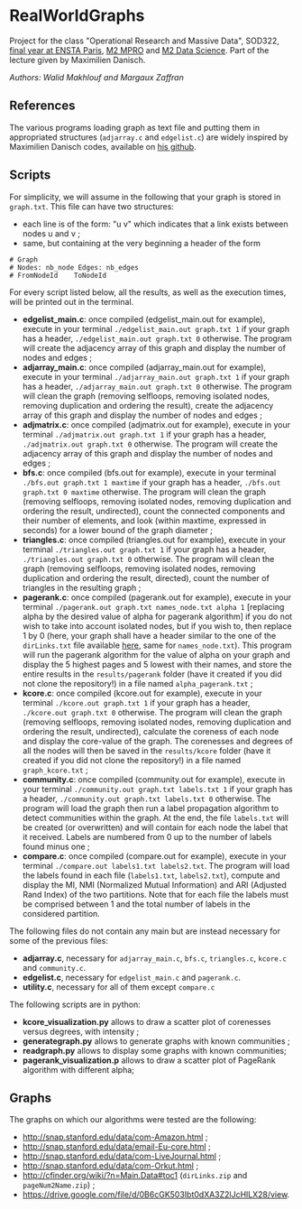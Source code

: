 # RealWorldGraphs

Project for the class "Operational Research and Massive Data", SOD322, [final year  at ENSTA Paris](https://perso.ensta-paris.fr/~pcarpent/SOD/), [M2 MPRO](https://uma.ensta-paris.fr/mpro/) and [M2 Data Science](https://datascience-x-master-paris-saclay.fr/). Part of the lecture given by Maximilien Danisch.

_Authors: Walid Makhlouf and Margaux Zaffran_

## References

The various programs loading graph as text file and putting them in appropriated structures (```adjarray.c``` and ```edgelist.c```) are widely inspired by Maximilien Danisch codes, available on [his github](https://github.com/maxdan94/LoadGraph).

## Scripts

For simplicity, we will assume in the following that your graph is stored in ```graph.txt```. This file can have two structures:
- each line is of the form: "u v" which indicates that a link exists between nodes u and v ;
- same, but containing at the very beginning a header of the form
```# Undirected graph: ../graph.txt
# Graph
# Nodes: nb_node Edges: nb_edges
# FromNodeId	ToNodeId
```

For every script listed below, all the results, as well as the execution times, will be printed out in the terminal.

- **edgelist_main.c**: once compiled (edgelist_main.out for example), execute in your terminal ```./edgelist_main.out graph.txt 1``` if your graph has a header, ```./edgelist_main.out graph.txt 0``` otherwise. The program will create the adjacency array of this graph and display the number of nodes and edges ;
- **adjarray_main.c**: once compiled (adjarray_main.out for example), execute in your terminal ```./adjarray_main.out graph.txt 1``` if your graph has a header, ```./adjarray_main.out graph.txt 0``` otherwise. The program will clean the graph (removing selfloops, removing isolated nodes, removing duplication and ordering the result), create the adjacency array of this graph and display the number of nodes and edges ;
- **adjmatrix.c**: once compiled (adjmatrix.out for example), execute in your terminal ```./adjmatrix.out graph.txt 1``` if your graph has a header, ```./adjmatrix.out graph.txt 0``` otherwise. The program will create the adjacency array of this graph and display the number of nodes and edges ;
- **bfs.c**: once compiled (bfs.out for example), execute in your terminal ```./bfs.out graph.txt 1 maxtime``` if your graph has a header, ```./bfs.out graph.txt 0 maxtime``` otherwise. The program will clean the graph (removing selfloops, removing isolated nodes, removing duplication and ordering the result, undirected), count the connected components and their number of elements, and look (within maxtime, expressed in seconds) for a lower bound of the graph diameter  ;
- **triangles.c**: once compiled (triangles.out for example), execute in your terminal ```./triangles.out graph.txt 1``` if your graph has a header, ```./triangles.out graph.txt 0``` otherwise. The program will clean the graph (removing selfloops, removing isolated nodes, removing duplication and ordering the result, directed), count the number of triangles in the resulting graph ;
- **pagerank.c**: once compiled (pagerank.out for example), execute in your terminal ```./pagerank.out graph.txt names_node.txt alpha 1``` [replacing alpha by the desired value of alpha for pagerank algorithm] if you do not wish to take into account isolated nodes, but if you wish to, then replace 1 by 0 (here, your graph shall have a header similar to the one of the ```dirLinks.txt``` file available [here](http://cfinder.org/wiki/?n=Main.Data#toc1 ), same for ```names_node.txt```). This program will run the pagerank algorithm for the value of alpha on your graph and display the 5 highest pages and 5 lowest with their names, and store the entire results in the ```results/pagerank``` folder (have it created if you did not clone the repository!) in a file named ```alpha_pagerank.txt``` ;
- **kcore.c**: once compiled (kcore.out for example), execute in your terminal ```./kcore.out graph.txt 1``` if your graph has a header, ```./kcore.out graph.txt 0``` otherwise. The program will clean the graph (removing selfloops, removing isolated nodes, removing duplication and ordering the result, undirected), calculate the coreness of each node and display the core-value of the graph. The corenesses and degrees of all the nodes will then be saved in the ```results/kcore``` folder (have it created if you did not clone the repository!) in a file named ```graph_kcore.txt``` ;
- **community.c**: once compiled (community.out for example), execute in your terminal ```./community.out graph.txt labels.txt 1``` if your graph has a header, ```./community.out graph.txt labels.txt 0``` otherwise. The program will load the graph then run a label propagation algorithm to detect communities within the graph. At the end, the file ```labels.txt``` will be created (or overwritten) and will contain for each node the label that it received. Labels are numbered from 0 up to the number of labels found minus one ;
- **compare.c**: once compiled (compare.out for example), execute in your terminal ```./compare.out labels1.txt labels2.txt```. The program will load the labels found in each file (```labels1.txt```, ```labels2.txt```), compute and display the MI, NMI (Normalized Mutual Information) and ARI (Adjusted Rand Index) of the two partitions. Note that for each file the labels must be comprised between 1 and the total number of labels in the considered partition.

The following files do not contain any main but are instead necessary for some of the previous files:
- **adjarray.c**, necessary for ```adjarray_main.c```, ```bfs.c```, ```triangles.c```, ```kcore.c``` and ```community.c```.
- **edgelist.c**, necessary for ```edgelist_main.c``` and ```pagerank.c```.
- **utility.c**, necessary for all of them except ```compare.c```

The following scripts are in python:
- **kcore_visualization.py** allows to draw a scatter plot of corenesses versus degrees, with intensity ;
- **generategraph.py** allows to generate graphs with known communities ;
- **readgraph.py** allows to display some graphs with known communities;
- **pagerank_visualization.p** allows to draw a scatter plot of PageRank algorithm with different alpha;

## Graphs

The graphs on which our algorithms were tested are the following:
- http://snap.stanford.edu/data/com-Amazon.html ;
- http://snap.stanford.edu/data/email-Eu-core.html ;
- http://snap.stanford.edu/data/com-LiveJournal.html ;
- http://snap.stanford.edu/data/com-Orkut.html ;
- http://cfinder.org/wiki/?n=Main.Data#toc1 (```dirLinks.zip``` and ```pageNum2Name.zip```) ;
- https://drive.google.com/file/d/0B6cGK503Ibt0dXA3Z2lJcHlLX28/view.
